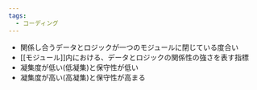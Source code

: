 ```yaml
---
tags:
  - コーディング
---
```

- 関係し合うデータとロジックが一つのモジュールに閉じている度合い
- [[モジュール]]内における、データとロジックの関係性の強さを表す指標
- 凝集度が低い(低凝集)と保守性が低い
- 凝集度が高い(高凝集)と保守性が高まる
